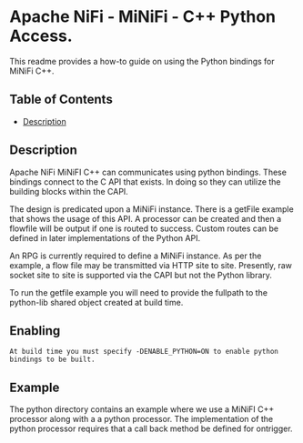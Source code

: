 <!--
  Licensed to the Apache Software Foundation (ASF) under one or more
  contributor license agreements.  See the NOTICE file distributed with
  this work for additional information regarding copyright ownership.
  The ASF licenses this file to You under the Apache License, Version 2.0
  (the "License"); you may not use this file except in compliance with
  the License.  You may obtain a copy of the License at
      http://www.apache.org/licenses/LICENSE-2.0
  Unless required by applicable law or agreed to in writing, software
  distributed under the License is distributed on an "AS IS" BASIS,
  WITHOUT WARRANTIES OR CONDITIONS OF ANY KIND, either express or implied.
  See the License for the specific language governing permissions and
  limitations under the License.
-->

# Apache NiFi - MiNiFi - C++ Python Access.


This readme provides a how-to guide on using the Python bindings for MiNiFi C++. 

## Table of Contents

- [Description](#description)

## Description

Apache NiFi MiNiFI C++ can communicates using python bindings. These bindings connect
to the C API that exists. In doing so they can utilize the building blocks within the CAPI.

The design is predicated upon a MiNiFi instance. There is a getFile example that shows
the usage of this API. A processor can be created and then a flowfile will be output if one
is routed to success. Custom routes can be defined in later implementations of the Python API.

An RPG is currently required to define a MiNiFi instance. As per the example, a flow file may 
be transmitted via HTTP site to site. Presently, raw socket site to site is supported via
the CAPI but not the Python library.

To run the getfile example you will need to provide the fullpath to the python-lib shared object
created at build time.

## Enabling
	At build time you must specify -DENABLE_PYTHON=ON to enable python bindings to be built.
	
## Example
   The python directory contains an example where we use a MiNiFI C++ processor along with a
   a python processor. The implementation of the python processor requires that a call back
   method be defined for ontrigger.